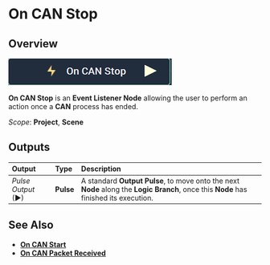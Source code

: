 # On CAN Stop

## Overview

![The On CAN Stop Node.](../../../../.gitbook/assets/oncanstopnode.png)

**On CAN Stop** is an **Event Listener Node** allowing the user to perform an action once a **CAN** process has ended.

*Scope*: **Project**, **Scene**

## Outputs

| Output | Type | Description |
| :--- | :--- | :--- |
| _Pulse Output_ \(►\) | **Pulse** | A standard **Output Pulse**, to move onto the next **Node** along the **Logic Branch**, once this **Node** has finished its execution. |

## See Also

* [**On CAN Start**](oncanstart.md)
* [**On CAN Packet Received**](oncanpacketreceived.md)

